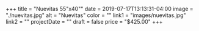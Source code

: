 +++
title = "Nuevitas 55\"x40\""
date = 2019-07-17T13:13:31-04:00
image = "./nuevitas.jpg"
alt = "Nuevitas"
color = ""
link1 = "images/nuevitas.jpg"
link2 = ""
projectDate = ""
draft = false
price = "$425.00"
+++
